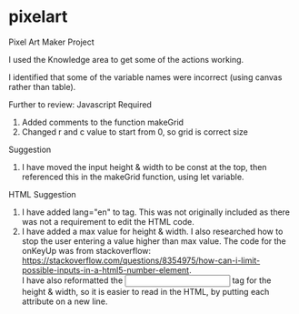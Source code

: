 # pixelart
Pixel Art Maker Project

I used the Knowledge area to get some of the actions working. 

I identified that some of the variable names were incorrect (using canvas rather than table).

Further to review:
Javascript
Required
1. Added comments to the function makeGrid
2. Changed r and c value to start from 0, so grid is correct size

Suggestion
1. I have moved the input height & width to be const at the top, then referenced this in the makeGrid function, using let variable.

HTML
Suggestion
1. I have added lang="en" to <html> tag.  This was not originally included as there was not a requirement to edit the HTML code.
2. I have added a max value for height & width.  I also researched how to stop the user entering a value higher than max value.  The code for the onKeyUp was from stackoverflow: https://stackoverflow.com/questions/8354975/how-can-i-limit-possible-inputs-in-a-html5-number-element.  
  I have also reformatted the <input> tag for the height & width, so it is easier to read in the HTML, by putting each attribute on a new line.
  
